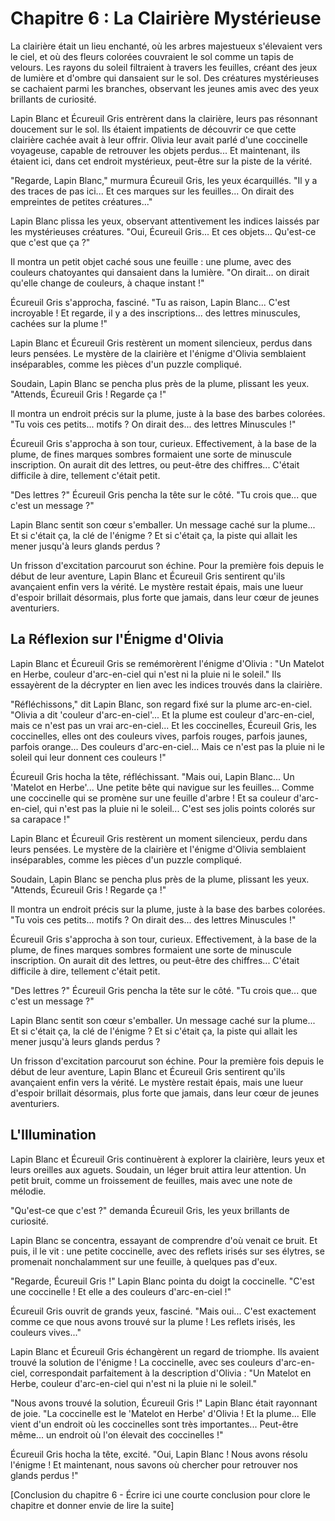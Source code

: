 # Chapitre 6 : La Clairière Mystérieuse

La clairière était un lieu enchanté, où les arbres majestueux s'élevaient vers le ciel, et où des fleurs colorées couvraient le sol comme un tapis de velours.  Les rayons du soleil filtraient à travers les feuilles, créant des jeux de lumière et d'ombre qui dansaient sur le sol.  Des créatures mystérieuses se cachaient parmi les branches, observant les jeunes amis avec des yeux brillants de curiosité.

Lapin Blanc et Écureuil Gris entrèrent dans la clairière, leurs pas résonnant doucement sur le sol.  Ils étaient impatients de découvrir ce que cette clairière cachée avait à leur offrir.  Olivia leur avait parlé d'une coccinelle voyageuse, capable de retrouver les objets perdus...  Et maintenant, ils étaient ici, dans cet endroit mystérieux, peut-être sur la piste de la vérité.

"Regarde, Lapin Blanc," murmura Écureuil Gris, les yeux écarquillés.  "Il y a des traces de pas ici...  Et ces marques sur les feuilles...  On dirait des empreintes de petites créatures..."

Lapin Blanc plissa les yeux, observant attentivement les indices laissés par les mystérieuses créatures.  "Oui, Écureuil Gris...  Et ces objets...  Qu'est-ce que c'est que ça ?"

Il montra un petit objet caché sous une feuille : une plume, avec des couleurs chatoyantes qui dansaient dans la lumière.  "On dirait...  on dirait qu'elle change de couleurs, à chaque instant !"

Écureuil Gris s'approcha, fasciné.  "Tu as raison, Lapin Blanc...  C'est incroyable !  Et regarde, il y a des inscriptions...  des lettres minuscules, cachées sur la plume !"

Lapin Blanc et Écureuil Gris restèrent un moment silencieux, perdus dans leurs pensées.  Le mystère de la clairière et l'énigme d'Olivia semblaient inséparables, comme les pièces d'un puzzle compliqué.

Soudain, Lapin Blanc se pencha plus près de la plume, plissant les yeux.  "Attends, Écureuil Gris !  Regarde ça !"

Il montra un endroit précis sur la plume, juste à la base des barbes colorées.  "Tu vois ces petits... motifs ?  On dirait des... des lettres Minuscules !"

Écureuil Gris s'approcha à son tour, curieux.  Effectivement, à la base de la plume, de fines marques sombres formaient une sorte de minuscule inscription.  On aurait dit des lettres, ou peut-être des chiffres...  C'était difficile à dire, tellement c'était petit.

"Des lettres ?"  Écureuil Gris pencha la tête sur le côté.  "Tu crois que...  que c'est un message ?"

Lapin Blanc sentit son cœur s'emballer.  Un message caché sur la plume...  Et si c'était ça, la clé de l'énigme ?  Et si c'était ça, la piste qui allait les mener jusqu'à leurs glands perdus ?

Un frisson d'excitation parcourut son échine.  Pour la première fois depuis le début de leur aventure, Lapin Blanc et Écureuil Gris sentirent qu'ils avançaient enfin vers la vérité.  Le mystère restait épais, mais une lueur d'espoir brillait désormais, plus forte que jamais, dans leur cœur de jeunes aventuriers.

## La Réflexion sur l'Énigme d'Olivia

Lapin Blanc et Écureuil Gris se remémorèrent l'énigme d'Olivia : "Un Matelot en Herbe, couleur d'arc-en-ciel qui n'est ni la pluie ni le soleil."  Ils essayèrent de la décrypter en lien avec les indices trouvés dans la clairière.

"Réfléchissons," dit Lapin Blanc, son regard fixé sur la plume arc-en-ciel.  "Olivia a dit 'couleur d'arc-en-ciel'...  Et la plume est couleur d'arc-en-ciel, mais ce n'est pas un vrai arc-en-ciel...  Et les coccinelles, Écureuil Gris, les coccinelles, elles ont des couleurs vives, parfois rouges, parfois jaunes, parfois orange...  Des couleurs d'arc-en-ciel...  Mais ce n'est pas la pluie ni le soleil qui leur donnent ces couleurs !"

Écureuil Gris hocha la tête, réfléchissant.  "Mais oui, Lapin Blanc...  Un 'Matelot en Herbe'...  Une petite bête qui navigue sur les feuilles...  Comme une coccinelle qui se promène sur une feuille d'arbre !  Et sa couleur d'arc-en-ciel, qui n'est pas la pluie ni le soleil...  C'est ses jolis points colorés sur sa carapace !"

Lapin Blanc et Écureuil Gris restèrent un moment silencieux, perdu dans leurs pensées.  Le mystère de la clairière et l'énigme d'Olivia semblaient inséparables, comme les pièces d'un puzzle compliqué.

Soudain, Lapin Blanc se pencha plus près de la plume, plissant les yeux.  "Attends, Écureuil Gris !  Regarde ça !"

Il montra un endroit précis sur la plume, juste à la base des barbes colorées.  "Tu vois ces petits... motifs ?  On dirait des... des lettres Minuscules !"

Écureuil Gris s'approcha à son tour, curieux.  Effectivement, à la base de la plume, de fines marques sombres formaient une sorte de minuscule inscription.  On aurait dit des lettres, ou peut-être des chiffres...  C'était difficile à dire, tellement c'était petit.

"Des lettres ?"  Écureuil Gris pencha la tête sur le côté.  "Tu crois que...  que c'est un message ?"

Lapin Blanc sentit son cœur s'emballer.  Un message caché sur la plume...  Et si c'était ça, la clé de l'énigme ?  Et si c'était ça, la piste qui allait les mener jusqu'à leurs glands perdus ?

Un frisson d'excitation parcourut son échine.  Pour la première fois depuis le début de leur aventure, Lapin Blanc et Écureuil Gris sentirent qu'ils avançaient enfin vers la vérité.  Le mystère restait épais, mais une lueur d'espoir brillait désormais, plus forte que jamais, dans leur cœur de jeunes aventuriers.

## L'Illumination

Lapin Blanc et Écureuil Gris continuèrent à explorer la clairière, leurs yeux et leurs oreilles aux aguets.  Soudain, un léger bruit attira leur attention.  Un petit bruit, comme un froissement de feuilles, mais avec une note de mélodie.

"Qu'est-ce que c'est ?"  demanda Écureuil Gris, les yeux brillants de curiosité.

Lapin Blanc se concentra, essayant de comprendre d'où venait ce bruit.  Et puis, il le vit : une petite coccinelle, avec des reflets irisés sur ses élytres, se promenait nonchalamment sur une feuille, à quelques pas d'eux.

"Regarde, Écureuil Gris !"  Lapin Blanc pointa du doigt la coccinelle.  "C'est une coccinelle !  Et elle a des couleurs d'arc-en-ciel !"

Écureuil Gris ouvrit de grands yeux, fasciné.  "Mais oui...  C'est exactement comme ce que nous avons trouvé sur la plume !  Les reflets irisés, les couleurs vives..."

Lapin Blanc et Écureuil Gris échangèrent un regard de triomphe.  Ils avaient trouvé la solution de l'énigme !  La coccinelle, avec ses couleurs d'arc-en-ciel, correspondait parfaitement à la description d'Olivia : "Un Matelot en Herbe, couleur d'arc-en-ciel qui n'est ni la pluie ni le soleil."

"Nous avons trouvé la solution, Écureuil Gris !"  Lapin Blanc était rayonnant de joie.  "La coccinelle est le 'Matelot en Herbe' d'Olivia !  Et la plume...  Elle vient d'un endroit où les coccinelles sont très importantes...  Peut-être même...  un endroit où l'on élevait des coccinelles !"

Écureuil Gris hocha la tête, excité.  "Oui, Lapin Blanc !  Nous avons résolu l'énigme !  Et maintenant, nous savons où chercher pour retrouver nos glands perdus !"

[Conclusion du chapitre 6 - Écrire ici une courte conclusion pour clore le chapitre et donner envie de lire la suite]